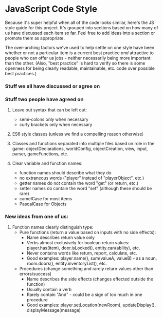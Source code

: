 # JavaScript Code Style
Because it's super helpful when all of the code looks similar,
here's the JS style guide for this project. It's grouped into sections
based on how many of us have discussed each item so far. Feel free to add ideas
into a section or promote them as appropriate.

The over-arching factors we've used to help settle on one style have been 
whether or not a particular item is a current best practice *and* 
attractive to people who can offer us jobs - neither necessarily being 
more important than the other. (Also, "best practice" is hard to verify so 
there is some openness for being clearly readable, maintainable, etc. code over 
possible best practices.)



### Stuff we all have discussed or agree on



### Stuff two people have agreed on

1. Leave out syntax that can be left out:
   - semi-colons only when necessary
   - curly brackets only when necessary
   
2. ES6 style classes (unless we find a compelling reason otherwise)

3. Classes and functions separated into multiple files based on role in 
the game: objectDeclarations, worldConfig, objectCreation, view, input, parser, 
gameFunctions, etc.
 
4. Clear variable and function names:
   - function names should describe what they do
   - no extraneous words ("player" instead of "playerObject", etc.)
   - getter names do not contain the word "get" (or return, etc.)
   - setter names do contain the word "set" (although these should be rare)
   - camelCase for most items
   - PascalCase for Objects
   

### New ideas from one of us:

1. Function names clearly distinguish type:
   - Pure functions (return a value based on inputs with no side effects):
      - Name describes return value only
      - Verbs almost exclusively for boolean return values: player.has(item), 
      door.isLocked(), entity.can(ability), etc.
      - Never contains words like return, report, calculate, etc.
      - Good examples: player.name(), sum(valueA, valueB) - as a noun, 
      room.doors(), entity.inventoryList(), etc.
   - Procedures (change something and rarely return values other than  
   errors/success)
      - Name describes the side effects (changes effected outside the function)
      - Usually contain a verb
      - Rarely contain "And" - could be a sign of too much in one procedure
      - Good examples: player.setLocation(newRoom), updateDisplay(),  
      displayMessage(message)
